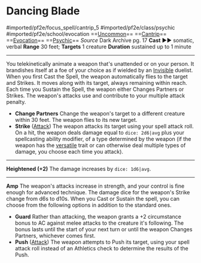 # Dancing Blade
#imported/pf2e/focus_spell/cantrip_5 #imported/pf2e/class/psychic  #imported/pf2e/school/evocation 
==[Uncommon](uncommon.md)== ==[Cantrip](cantrip.md)== ==[Evocation](evocation.md)== ==[Psychic](../../../Traits/Psychic.md)==
*Source* Dark Archive pg. 17
**Cast** ►► somatic, verbal
**Range** 30 feet; **Targets** 1 creature
**Duration** sustained up to 1 minute

---
You telekinetically animate a weapon that's unattended or on your person. It brandishes itself at a foe of your choice as if wielded by an [Invisible](../../../Conditions/Invisible.md) duelist. When you first Cast the Spell, the weapon automatically flies to the target and Strikes. It moves along with its target, always remaining within reach. Each time you Sustain the Spell, the weapon either Changes Partners or Strikes. The weapon's attacks use and contribute to your multiple attack penalty.
- **Change Partners** Change the weapon's target to a different creature within 30 feet. The weapon flies to its new target.
- **Strike** ([Attack](attack.md)) The weapon attacks its target using your spell attack roll. On a hit, the weapon deals damage equal to `dice: 2d6|avg` plus your spellcasting ability modifier, of a type determined by the weapon (if the weapon has the [versatile](versatile.md) trait or can otherwise deal multiple types of damage, you choose each time you attack).

<hr>

**Heightened (+2)** The damage increases by `dice: 1d6|avg`.

---
**Amp** The weapon's attacks increase in strength, and your control is fine enough for advanced technique. The damage dice for the weapon's Strike change from d6s to d10s. When you Cast or Sustain the spell, you can choose from the following options in addition to the standard ones.
- **Guard** Rather than attacking, the weapon grants a +2 circumstance bonus to AC against melee attacks to the creature it's following. The bonus lasts until the start of your next turn or until the weapon Changes Partners, whichever comes first.
- **Push** ([Attack](attack.md)) The weapon attempts to Push its target, using your spell attack roll instead of an Athletics check to determine the results of the Push.